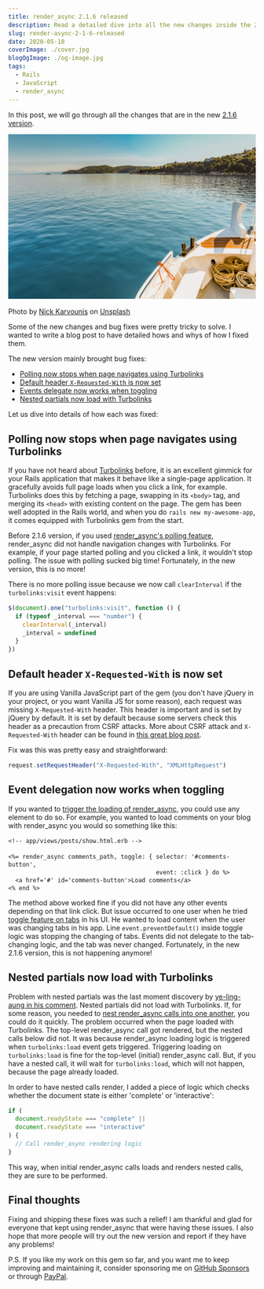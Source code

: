 ```yaml
---
title: render_async 2.1.6 released
description: Read a detailed dive into all the new changes inside the 2.1.6 version.
slug: render-async-2-1-6-released
date: 2020-05-10
coverImage: ./cover.jpg
blogOgImage: ./og-image.jpg
tags:
  - Rails
  - JavaScript
  - render_async
---
```


In this post, we will go through all the changes that are in the new
[2.1.6 version](https://github.com/renderedtext/render_async/releases/tag/2.1.6).

![Skiatos](./cover.jpg)

<div class="photo-caption">
Photo by <a href="https://unsplash.com/@nickkarvounis?utm_source=unsplash&utm_medium=referral&utm_content=creditCopyText">Nick Karvounis</a> on <a href="https://unsplash.com/s/photos/greece?utm_source=unsplash&utm_medium=referral&utm_content=creditCopyText">Unsplash</a>
</div>

Some of the new changes and bug fixes were pretty tricky to solve. I wanted to
write a blog post to have detailed hows and whys of how I fixed them.

The new version mainly brought bug fixes:

- [Polling now stops when page navigates using Turbolinks](#polling-now-stops-when-page-navigates-using-turbolinks)
- [Default header `X-Requested-With` is now set](#default-header-x-requested-with-is-now-set)
- [Events delegate now works when toggling](#event-delegation-now-works-when-toggling)
- [Nested partials now load with Turbolinks](#nested-partials-now-load-with-turbolinks)

Let us dive into details of how each was fixed:

## Polling now stops when page navigates using Turbolinks

If you have not heard about [Turbolinks](https://github.com/turbolinks/turbolinks) before,
it is an excellent gimmick for your Rails application that makes it behave like a single-page
application. It gracefully avoids full page loads when you click a link, for
example. Turbolinks does this by fetching a page, swapping in its `<body>` tag,
and merging its `<head>` with existing content on the page. The gem has been well
adopted in the Rails world, and when you do `rails new my-awesome-app`, it comes
equipped with Turbolinks gem from the start.

Before 2.1.6 version, if you used [render_async's polling feature](https://github.com/renderedtext/render_async#polling),
render_async did not handle navigation changes with Turbolinks. For example,
if your page started polling and you clicked a link, it wouldn't stop polling.
The issue with polling sucked big time! Fortunately, in the new version, this
is no more!

There is no more polling issue because we now call `clearInterval` if the
`turbolinks:visit` event happens:

```javascript
$(document).one("turbolinks:visit", function () {
  if (typeof _interval === "number") {
    clearInterval(_interval)
    _interval = undefined
  }
})
```

## Default header `X-Requested-With` is now set

If you are using Vanilla JavaScript part of the gem (you don't have jQuery in your
project, or you want Vanilla JS for some reason), each request was missing
`X-Requested-With` header. This header is important and is set by jQuery by
default. It is set by default because some servers check this header as a
precaution from CSRF attacks. More about CSRF attack and `X-Requested-With`
header can be found in
[this great blog post](https://markitzeroday.com/x-requested-with/cors/2017/06/29/csrf-mitigation-for-ajax-requests.html).

Fix was this was pretty easy and straightforward:

```javascript
request.setRequestHeader("X-Requested-With", "XMLHttpRequest")
```

## Event delegation now works when toggling

If you wanted to [trigger the loading of render_async](https://github.com/renderedtext/render_async#toggle-event), you could use any element to do so. For example, you wanted to load comments
on your blog with render_async you would so something like this:

```erb
<!-- app/views/posts/show.html.erb -->

<%= render_async comments_path, toggle: { selector: '#comments-button',
                                          event: :click } do %>
  <a href='#' id='comments-button'>Load comments</a>
<% end %>
```

The method above worked fine if you did not have any other events depending on that
link click. But issue occurred to one user when he tried
[toggle feature on tabs](https://github.com/renderedtext/render_async/issues/109)
in his UI. He wanted to load content when the user was changing tabs in
his app. Line `event.preventDefault()` inside toggle logic was stopping the changing of
tabs. Events did not delegate to the tab-changing logic, and the tab was never
changed. Fortunately, in the new 2.1.6 version, this is not happening anymore!

## Nested partials now load with Turbolinks

Problem with nested partials was the last moment discovery by [ye-ling-aung in his comment](https://github.com/renderedtext/render_async/issues/70#issuecomment-626219698).
Nested partials did not load with Turbolinks. If, for some reason, you needed to
[nest render_async calls into one another](https://github.com/renderedtext/render_async#nested-async-renders),
you could do it quickly. The problem occurred when the page loaded with Turbolinks. The top-level
render_async call got rendered, but the nested calls below did not. It was because render_async
loading logic is triggered when `turbolinks:load` event gets triggered.
Triggering loading on `turbolinks:load` is fine for the top-level (initial)
render_async call. But, if you have a nested call, it will wait for
`turbolinks:load`, which will not happen, because the page already loaded.

In order to have nested calls render, I added a piece of logic which checks whether the document
state is either 'complete' or 'interactive':

```javascript
if (
  document.readyState === "complete" ||
  document.readyState === "interactive"
) {
  // Call render_async rendering logic
}
```

This way, when initial render_async calls loads and renders nested calls, they
are sure to be performed.

## Final thoughts

Fixing and shipping these fixes was such a relief! I am thankful and glad for
everyone that kept using render_async that were having these issues. I also
hope that more people will try out the new version and report if they have any
problems!

P.S. If you like my work on this gem so far, and you want me to keep improving
and maintaining it, consider sponsoring me on
[GitHub Sponsors](https://github.com/sponsors/nikolalsvk) or through
[PayPal](https://www.paypal.me/nikolalsvk/9.99).
